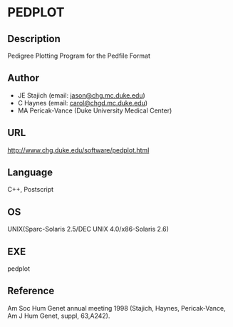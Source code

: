 # PEDPLOT

## Description
Pedigree Plotting Program for the Pedfile Format

## Author
* JE Stajich (email: jason@chg.mc.duke.edu)
* C Haynes (email: carol@chgd.mc.duke.edu)
* MA Pericak-Vance (Duke University Medical Center)

## URL
http://www.chg.duke.edu/software/pedplot.html

## Language
C++, Postscript

## OS
UNIX(Sparc-Solaris 2.5/DEC UNIX 4.0/x86-Solaris 2.6)

## EXE
pedplot

## Reference
Am Soc Hum Genet annual meeting 1998 (Stajich, Haynes, Pericak-Vance, Am J Hum Genet, suppl, 63,A242).